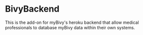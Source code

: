 # BivyBackend
This is the add-on for myBivy's heroku backend that allow medical professionals to database myBivy data within their own systems. 
